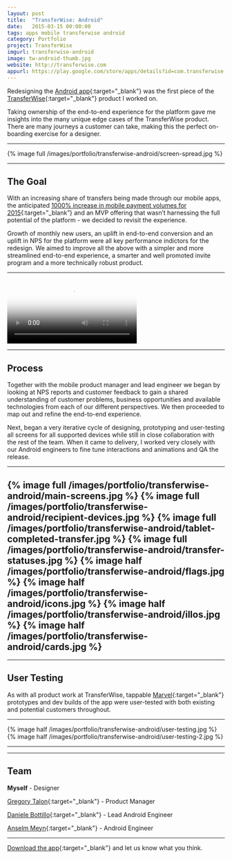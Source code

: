 ```yaml
---
layout: post
title:  "TransferWise: Android"
date:   2015-03-15 00:00:00
tags: apps mobile transferwise android
category: Portfolio
project: TransferWise
imgurl: transferwise-android
image: tw-android-thumb.jpg
website: http://transferwise.com
appurl: https://play.google.com/store/apps/details?id=com.transferwise.android
---
```


Redesigning the [Android app](https://play.google.com/store/apps/details?id=com.transferwise.android "Download TransferWise from the Play Store"){:target="_blank"} was the first piece of the [TransferWise](http://transferwise.com/kish "TransferWise's Website"){:target="_blank"} product I worked on. 

Taking ownership of the end-to-end experience for the platform gave me insights into the many unique edge cases of the TransferWise product. There are many journeys a customer can take, making this the perfect on-boarding exercise for a designer.

---

{% image full /images/portfolio/transferwise-android/screen-spread.jpg %}

---

## The Goal

With an increasing share of transfers being made through our mobile apps, the anticipated [1000% increase in mobile payment volumes for 2015](http://www.nfcworld.com/2015/01/14/333500/deloitte-mobile-payment-volumes-increase-1000-2015/){:target="_blank”} and an MVP offering that wasn’t harnessing the full potential of the platform - we decided to revisit the experience.

Growth of monthly new users, an uplift in end-to-end conversion and an uplift in NPS for the platform were all key performance indictors for the redesign. We aimed to improve all the above with a simpler and more streamlined end-to-end experience, a smarter and well promoted invite program and a more technically robust product.

---

<video autoplay loop poster="/images/portfolio/transferwise-android/screen-sizes-poster.gif">
  <source src="/images/portfolio/transferwise-android/screen-sizes.mp4" type="video/mp4">
  <source src="/images/portfolio/transferwise-android/screen-sizes.ogg" type="video/ogg">
</video>

---

## Process

Together with the mobile product manager and lead engineer we began by looking at NPS reports and customer feedback to gain a shared understanding of customer problems, business opportunities and available technologies from each of our different perspectives. We then proceeded to map out and refine the end-to-end experience. 

Next, began a very iterative cycle of designing, prototyping and user-testing all screens for all supported devices while still in close collaboration with the rest of the team. When it came to delivery, I worked very closely with our Android engineers to fine tune interactions and animations and QA the release.

---

{% image full /images/portfolio/transferwise-android/main-screens.jpg %}
{% image full /images/portfolio/transferwise-android/recipient-devices.jpg %}
{% image full /images/portfolio/transferwise-android/tablet-completed-transfer.jpg %}
{% image full /images/portfolio/transferwise-android/transfer-statuses.jpg %}
{% image half /images/portfolio/transferwise-android/flags.jpg %}
{% image half /images/portfolio/transferwise-android/icons.jpg %}
{% image half /images/portfolio/transferwise-android/illos.jpg %}
{% image half /images/portfolio/transferwise-android/cards.jpg %}
---

---

## User Testing

As with all product work at TransferWise, tappable [Marvel](http://marvelapp.com/ "Marvel Prototyping"){:target="_blank"} prototypes and dev builds of the app were user-tested with both existing and potential customers throughout.

---

{% image half /images/portfolio/transferwise-android/user-testing.jpg %}
{% image half /images/portfolio/transferwise-android/user-testing-2.jpg %}

---
---

## Team

**Myself** - Designer

[Gregory Talon](https://uk.linkedin.com/in/gregorytalon){:target="_blank"}  - Product Manager

[Daniele Bottillo](https://uk.linkedin.com/pub/daniele-bottillo/b/2a5/528){:target="_blank"}  - Lead Android Engineer

[Anselm Meyn](https://www.linkedin.com/in/ameyn){:target="_blank"}  - Android Engineer

---

[Download the app](https://play.google.com/store/apps/details?id=com.transferwise.android "Download TransferWise from the Play Store"){:target="_blank"} and let us know what you think.
